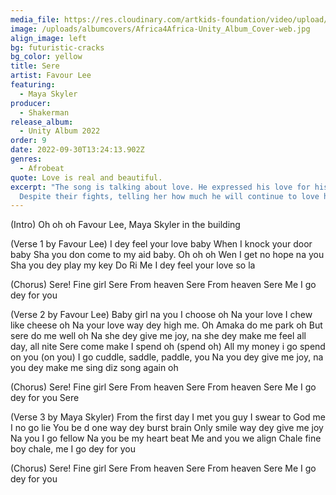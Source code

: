 ```yaml
---
media_file: https://res.cloudinary.com/artkids-foundation/video/upload/v1664797983/09._Favour_Lee_-_Sere_Feat._Maya_Skyler_ugsrs0.mp3
image: /uploads/albumcovers/Africa4Africa-Unity_Album_Cover-web.jpg
align_image: left
bg: futuristic-cracks
bg_color: yellow
title: Sere
artist: Favour Lee
featuring:
  - Maya Skyler
producer:
  - Shakerman
release_album:
  - Unity Album 2022
order: 9
date: 2022-09-30T13:24:13.902Z
genres:
  - Afrobeat
quote: Love is real and beautiful.
excerpt: "The song is talking about love. He expressed his love for his woman.
  Despite their fights, telling her how much he will continue to love her. "
---
```

(Intro)
Oh oh oh Favour Lee, Maya Skyler in the building

(Verse 1 by Favour Lee)
I dey feel your love baby
When I knock your door baby
Sha you don come to my aid baby. Oh oh oh
Wen I get no hope na you
Sha you dey play my key Do Ri
Me I dey feel your love so la

(Chorus)
Sere! Fine girl Sere
From heaven Sere
From heaven Sere
Me I go dey for you

(Verse 2 by Favour Lee)
Baby girl na you I choose oh
Na your love I chew like cheese oh
Na your love way dey high me. Oh
Amaka do me park oh
But sere do me well oh
Na she dey give me joy, na she dey make me feel all day, all nite
Sere come make I spend oh (spend oh)
All my money i go spend on you (on you)
I go cuddle, saddle, paddle, you
Na you dey give me joy, na you dey make me sing diz song again oh

(Chorus)
Sere! Fine girl Sere
From heaven Sere
From heaven Sere
Me I go dey for you
Sere

(Verse 3 by Maya Skyler)
From the first day I met you guy
I swear to God me I no go lie
You be d one way dey burst brain
Only smile way dey give me joy
Na you I go fellow
Na you be my heart beat
Me and you we align
Chale fine boy chale, me I go dey for you

(Chorus)
Sere! Fine girl Sere
From heaven Sere
From heaven Sere
Me I go dey for you
